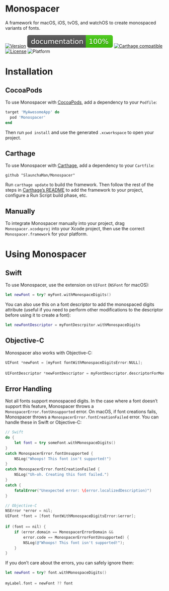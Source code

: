 # Monospacer

A framework for macOS, iOS, tvOS, and watchOS to create monospaced variants of fonts.

[![Version](https://img.shields.io/cocoapods/v/Monospacer.svg?style=flat)](https://cocoapods.org/pods/Monospacer)
[![Documentation](./badge.svg)](https://slaunchaman.github.io/Monospacer/)
[![Carthage compatible](https://img.shields.io/badge/Carthage-compatible-4BC51D.svg?style=flat)](https://github.com/Carthage/Carthage)
[![License](https://img.shields.io/cocoapods/l/Monospacer.svg?style=flat)](https://github.com/SlaunchaMan/Monospacer/blob/master/LICENSE)
![Platform](https://img.shields.io/cocoapods/p/Monospacer.svg?style=flat)

# Installation

## CocoaPods

To use Monospacer with [CocoaPods](https://cocoapods.org), add a dependency to your `Podfile`:

```Ruby
target 'MyAwesomeApp' do
  pod 'Monospacer'
end
```

Then run `pod install` and use the generated `.xcworkspace` to open your project.

## Carthage

To use Monospacer with [Carthage](https://github.com/Carthage/Carthage), add a dependency to your `Cartfile`:

```
github "SlaunchaMan/Monospacer"
```

Run `carthage update` to build the framework. Then follow the rest of the steps in [Carthage’s README](https://github.com/Carthage/Carthage#getting-started) to add the framework to your project, configure a Run Script build phase, etc.

## Manually

To integrate Monospacer manually into your project, drag `Monospacer.xcodeproj` into your Xcode project, then use the correct `Monospacer.framework` for your platform.

# Using Monospacer

## Swift

To use Monospacer, use the extension on `UIFont` (`NSFont` for macOS):

```Swift
let newFont = try? myFont.withMonospaceDigits()
```

You can also use this on a font descriptor to add the monospaced digits attribute (useful if you need to perform other modifications to the descriptor before using it to create a font):

```Swift
let newFontDescriptor = myFontDescrpitor.withMonospaceDigits
```

## Objective-C

Monospacer also works with Objective-C:

```Objective-C
UIFont *newFont = [myFont fontWithMonospaceDigitsError:NULL];

UIFontDescriptor *newFontDescriptor = myFontDescriptor.descriptorForMonospaceDigits;
```

## Error Handling

Not all fonts support monospaced digits. In the case where a font doesn’t support this feature, Monospacer throws a `MonospacerError.fontUnsupported` error. On macOS, if font creations fails, Monospacer throws a `MonospacerError.fontCreationFailed` error.  You can handle these in Swift or Objective-C:

```Swift
// Swift
do {
    let font = try someFont.withMonospaceDigits()
}
catch MonospacerError.fontUnsupported {
    NSLog("Whoops! This font isn't supported!")
}
catch MonospacerError.fontCreationFailed {
    NSLog("Uh-oh. Creating this font failed.")
}
catch {
    fatalError("Unexpected error: \(error.localizedDescription)")
}
```

```Objective-C
// Objective-C
NSError *error = nil;
UIFont *font = [font fontWithMonospaceDigitsError:&error];

if (font == nil) {
    if (error.domain == MonospacerErrorDomain &&
        error.code == MonospacerErrorFontUnsupported) {
        NSLog(@"Whoops! This font isn't supported!");
    }
}
```
If you don’t care about the errors, you can safely ignore them:

```Swift
let newFont = try? font.withMonospaceDigits()

myLabel.font = newFont ?? font
```
